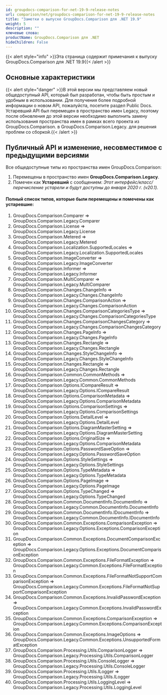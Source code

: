 ```yaml
---
id: groupdocs-comparison-for-net-19-9-release-notes
url: comparison/net/groupdocs-comparison-for-net-19-9-release-notes
title: "Заметки о выпуске GroupDocs.Comparison для .NET 19.9"
weight: 5
description: ""
ключевые слова:
productName: GroupDocs.Comparison для .NET
hideChildren: False
---
```

{{< alert style="info" >}}Эта страница содержит примечания к выпуску GroupDocs.Comparison для .NET 19.9{{< /alert >}}

## Основные характеристики

{{< alert style="danger" >}}В этой версии мы представляем новый общедоступный API, который был разработан, чтобы быть простым и удобным в использовании. Для получения более подробной информации о новом API, пожалуйста, посетите раздел Public Docs. Устаревший API был перемещен в пространство имен Legacy, поэтому после обновления до этой версии необходимо выполнить замену использования пространства имен в рамках всего проекта из GroupDocs.Comparison. в GroupDocs.Comparison.Legacy. для решения проблем со сборкой.{{< /alert >}}

## Публичный API и изменение, несовместимое с предыдущими версиями

Все общедоступные типы из пространства имен GroupDocs.Comparison:

1. Перемещены в пространство имен **GroupDocs.Comparison.Legacy**.
2. Помечен как **Устаревший** с сообщением: *Этот интерфейс/класс/перечисление устарели и будут доступны до января 2020 г. (v20.1).*

#### Полный список типов, которые были перемещены и помечены как устаревшие:

1. GroupDocs.Comparison.Comparer => GroupDocs.Comparison.Legacy.Comparer
2. GroupDocs.Comparison.License => GroupDocs.Comparison.Legacy.License
3. GroupDocs.Comparison.Metered => GroupDocs.Comparison.Legacy.Metered
4. GroupDocs.Comparison.Localization.SupportedLocales => GroupDocs.Comparison.Legacy.Localization.SupportedLocales
5. GroupDocs.Comparison.ImageConverter => GroupDocs.Comparison.Legacy.ImageConverter
6. GroupDocs.Comparison.Informer => GroupDocs.Comparison.Legacy.Informer
7. GroupDocs.Comparison.MultiComparer => GroupDocs.Comparison.Legacy.MultiComparer
8. GroupDocs.Comparison.Changes.ChangeInfo => GroupDocs.Comparison.Legacy.Changes.ChangeInfo
9. GroupDocs.Comparison.Changes.ComparisonAction => GroupDocs.Comparison.Legacy.Changes.ComparisonAction
10. GroupDocs.Comparison.Changes.ComparisonCategoriesType => GroupDocs.Comparison.Legacy.Changes.ComparisonCategoriesType
11. GroupDocs.Comparison.Changes.ComparisonChangesCategory => GroupDocs.Comparison.Legacy.Changes.ComparisonChangesCategory
12. GroupDocs.Comparison.Changes.PageInfo => GroupDocs.Comparison.Legacy.Changes.PageInfo
13. GroupDocs.Comparison.Changes.Rectangle => GroupDocs.Comparison.Legacy.Changes.Rectangle
14. GroupDocs.Comparison.Changes.StyleChangeInfo => GroupDocs.Comparison.Legacy.Changes.StyleChangeInfo
15. GroupDocs.Comparison.Changes.Rectangle => GroupDocs.Comparison.Legacy.Changes.Rectangle
16. GroupDocs.Comparison.Common.CommonMethods => GroupDocs.Comparison.Legacy.Common.CommonMethods
17. GroupDocs.Comparison.Options.ICompareResult => GroupDocs.Comparison.Legacy.Options.ICompareResult
18. GroupDocs.Comparison.Options.ComparisonMetadata => GroupDocs.Comparison.Legacy.Options.ComparisonMetadata
19. GroupDocs.Comparison.Options.ComparisonSettings => GroupDocs.Comparison.Legacy.Options.ComparisonSettings
20. GroupDocs.Comparison.Options.DetailLevel => GroupDocs.Comparison.Legacy.Options.DetailLevel
21. GroupDocs.Comparison.Options.DiagramMasterSetting => GroupDocs.Comparison.Legacy.Options.DiagramMasterSetting
22. GroupDocs.Comparison.Options.OriginalSize => GroupDocs.Comparison.Legacy.Options.ComparisonMetadata
23. GroupDocs.Comparison.Options.PasswordSaveOption => GroupDocs.Comparison.Legacy.Options.PasswordSaveOption
24. GroupDocs.Comparison.Options.StyleSettings => GroupDocs.Comparison.Legacy.Options.StyleSettings
25. GroupDocs.Comparison.Options.TypeMetadata => GroupDocs.Comparison.Legacy.Options.TypeMetadata
26. GroupDocs.Comparison.Options.PageImage => GroupDocs.Comparison.Legacy.Options.PageImage
27. GroupDocs.Comparison.Options.TypeChanged => GroupDocs.Comparison.Legacy.Options.TypeChanged
28. GroupDocs.Comparison.Common.DocumentInfo.DocumentInfo => GroupDocs.Comparison.Legacy.Common.DocumentInfo.DocumentInfo
29. GroupDocs.Comparison.Common.DocumentInfo.IDocumentInfo => GroupDocs.Comparison.Legacy.Common.DocumentInfo.IDocumentInfo
30. GroupDocs.Comparison.Common.Exceptions.ComparisonException => GroupDocs.Comparison.Legacy.Options.Exceptions.ComparisonException
31. GroupDocs.Comparison.Common.Exceptions.DocumentComparisonException => GroupDocs.Comparison.Legacy.Options.Exceptions.DocumentComparisonException
32. GroupDocs.Comparison.Common.Exceptions.FileFormatException => GroupDocs.Comparison.Legacy.Common.Exceptions.FileFormatException
33. GroupDocs.Comparison.Common.Exceptions.FileFormatNotSupportComparisonException => GroupDocs.Comparison.Legacy.Common.Exceptions.FileFormatNotSupportComparisonException
34. GroupDocs.Comparison.Common.Exceptions.InvalidPasswordException => GroupDocs.Comparison.Legacy.Common.Exceptions.InvalidPasswordException
35. GroupDocs.Comparison.Common.Exceptions.ComparisonException => GroupDocs.Comparison.Legacy.Common.Exceptions.ComparisonException
36. GroupDocs.Comparison.Common.Exceptions.ImageOptions => GroupDocs.Comparison.Legacy.Common.Exceptions.UnsupportedFormatException
37. GroupDocs.Comparison.Processing.Utils.ComparisonLogger => GroupDocs.Comparison.Legacy.Processing.Utils.ComparisonLogger
38. GroupDocs.Comparison.Processing.Utils.ConsoleLogger => GroupDocs.Comparison.Legacy.Processing.Utils.ConsoleLogger
39. GroupDocs.Comparison.Processing.Utils.ILogger => GroupDocs.Comparison.Legacy.Processing.Utils.ILogger
40. GroupDocs.Comparison.Processing.Utils.LoggingLevel => GroupDocs.Comparison.Legacy.Processing.Utils.LoggingLevel

